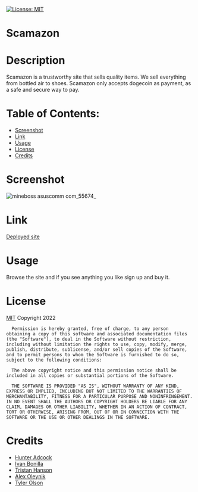 [![License: MIT](https://img.shields.io/badge/License-MIT-yellow.svg)](https://opensource.org/licenses/MIT)
  # Scamazon
  
  # Description
  Scamazon is a trustworthy site that sells quality items. We sell everything from bottled air to shoes. Scamazon only accepts dogecoin as payment, as a safe and secure way to pay.

  # Table of Contents:
  * [Screenshot](#screenshot)
  * [Link](#link)
  * [Usage](#usage)
  * [License](#license)
  * [Credits](#credits)

  # Screenshot 
  ![mineboss asuscomm com_55674_](https://user-images.githubusercontent.com/110851664/199546985-2ee1e840-13b1-4881-bc14-7591722b8c55.png)

  # Link
  [Deployed site](http://mineboss.asuscomm.com:55674/)

  # Usage 
  Browse the site and if you see anything you like sign up and buy it. 

  # License
  [MIT](https://opensource.org/licenses/MIT)
  Copyright 2022 

      Permission is hereby granted, free of charge, to any person obtaining a copy of this software and associated documentation files (the "Software"), to deal in the Software without restriction, including without limitation the rights to use, copy, modify, merge, publish, distribute, sublicense, and/or sell copies of the Software, and to permit persons to whom the Software is furnished to do so, subject to the following conditions:
        
      The above copyright notice and this permission notice shall be included in all copies or substantial portions of the Software.
        
      THE SOFTWARE IS PROVIDED "AS IS", WITHOUT WARRANTY OF ANY KIND, EXPRESS OR IMPLIED, INCLUDING BUT NOT LIMITED TO THE WARRANTIES OF MERCHANTABILITY, FITNESS FOR A PARTICULAR PURPOSE AND NONINFRINGEMENT. IN NO EVENT SHALL THE AUTHORS OR COPYRIGHT HOLDERS BE LIABLE FOR ANY CLAIM, DAMAGES OR OTHER LIABILITY, WHETHER IN AN ACTION OF CONTRACT, TORT OR OTHERWISE, ARISING FROM, OUT OF OR IN CONNECTION WITH THE SOFTWARE OR THE USE OR OTHER DEALINGS IN THE SOFTWARE.

  # Credits
  * [Hunter Adcock](https://github.com/Hahkeye)
  * [Ivan Bonilla](https://github.com/IvaBon)
  * [Tristan Hanson](https://github.com/Tristan-Hanson)
  * [Alex Oleynik](https://github.com/AlexO16)
  * [Tyler Olson](https://github.com/TheInterloper)
